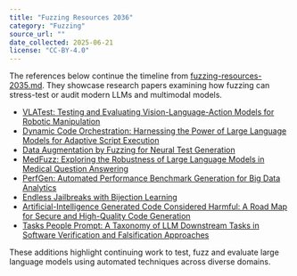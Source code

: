 ```yaml
---
title: "Fuzzing Resources 2036"
category: "Fuzzing"
source_url: ""
date_collected: 2025-06-21
license: "CC-BY-4.0"
---
```


The references below continue the timeline from [fuzzing-resources-2035.md](fuzzing-resources-2035.md). They showcase research papers examining how fuzzing can stress-test or audit modern LLMs and multimodal models.

- [VLATest: Testing and Evaluating Vision-Language-Action Models for Robotic Manipulation](https://arxiv.org/abs/2409.12894)
- [Dynamic Code Orchestration: Harnessing the Power of Large Language Models for Adaptive Script Execution](https://arxiv.org/abs/2408.11060)
- [Data Augmentation by Fuzzing for Neural Test Generation](https://arxiv.org/abs/2406.08665)
- [MedFuzz: Exploring the Robustness of Large Language Models in Medical Question Answering](https://arxiv.org/abs/2406.06573)
- [PerfGen: Automated Performance Benchmark Generation for Big Data Analytics](https://arxiv.org/abs/2412.04687)
- [Endless Jailbreaks with Bijection Learning](https://arxiv.org/abs/2410.01294)
- [Artificial-Intelligence Generated Code Considered Harmful: A Road Map for Secure and High-Quality Code Generation](https://arxiv.org/abs/2409.19182)
- [Tasks People Prompt: A Taxonomy of LLM Downstream Tasks in Software Verification and Falsification Approaches](https://arxiv.org/abs/2404.09384)

These additions highlight continuing work to test, fuzz and evaluate large language models using automated techniques across diverse domains.
